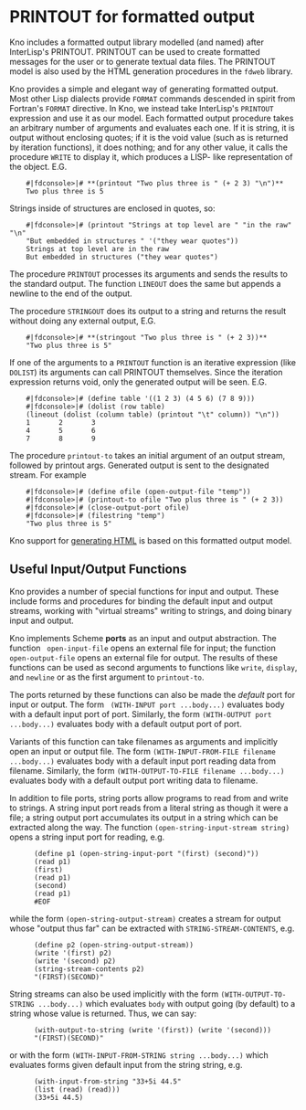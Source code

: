 # PRINTOUT for formatted output

Kno includes a formatted output library modelled (and named)
after InterLisp's PRINTOUT. PRINTOUT can be used to create formatted
messages for the user or to generate textual data files.  The PRINTOUT
model is also used by the HTML generation procedures in the
`fdweb` library.
  
Kno provides a simple and elegant way of generating formatted output.
Most other Lisp dialects provide `FORMAT` commands descended in spirit from
Fortran's `FORMAT` directive. In Kno, we instead take InterLisp's
`PRINTOUT` expression and use it as our model. Each formatted output procedure
takes an arbitrary number of arguments and evaluates each one. If it is
string, it is output without enclosing quotes; if it is the void value (such
as is returned by iteration functions), it does nothing; and for any other
value, it calls the procedure `WRITE` to display it, which produces a LISP-
like representation of the object. E.G.

    
    
        #|fdconsole>|# **(printout "Two plus three is " (+ 2 3) "\n")**
        Two plus three is 5
      
    

Strings inside of structures are enclosed in quotes, so:

    
    
        #|fdconsole>|# (printout "Strings at top level are " "in the raw" "\n"
        "But embedded in structures " '("they wear quotes"))
        Strings at top level are in the raw
        But embedded in structures ("they wear quotes")
      
    

The procedure `PRINTOUT` processes its arguments and sends the results to the
standard output. The function `LINEOUT` does the same but appends a newline to
the end of the output.

The procedure `STRINGOUT` does its output to a string and returns the result
without doing any external output, E.G.

    
    
        #|fdconsole>|# **(stringout "Two plus three is " (+ 2 3))**
        "Two plus three is 5"
      
    

If one of the arguments to a `PRINTOUT` function is an iterative expression
(like `DOLIST`) its arguments can call PRINTOUT themselves. Since the
iteration expression returns void, only the generated output will be seen.
E.G.

    
    
        #|fdconsole>|# (define table '((1 2 3) (4 5 6) (7 8 9)))
        #|fdconsole>|# (dolist (row table)
        (lineout (dolist (column table) (printout "\t" column)) "\n"))
        1       2       3
        4       5       6
        7       8       9
      
    

The procedure `printout-to` takes an initial argument of an output stream,
followed by printout args. Generated output is sent to the designated stream.
For example

    
    
        #|fdconsole>|# (define ofile (open-output-file "temp"))
        #|fdconsole>|# (printout-to ofile "Two plus three is " (+ 2 3))
        #|fdconsole>|# (close-output-port ofile)
        #|fdconsole>|# (filestring "temp")
        "Two plus three is 5"
      
    

Kno support for [generating HTML](www.html#Generating%20formatted%20HTML)
is based on this formatted output model.

## Useful Input/Output Functions

Kno provides a number of special functions for input and
output. These include forms and procedures for binding the default
input and output streams, working with "virtual streams" writing
to strings, and doing binary input and output.
  
Kno implements Scheme **ports** as an input and output abstraction. The
function ` open-input-file` opens an external file for input; the function
`open-output-file` opens an external file for output. The results of these
functions can be used as second arguments to functions like `write`,
`display`, and `newline` or as the first argument to `printout-to`.

The ports returned by these functions can also be made the _default_ port for
input or output. The form ` (WITH-INPUT port ...body...)` evaluates body with
a default input port of port. Similarly, the form `(WITH-OUTPUT port
...body...)` evaluates body with a default output port of port.

Variants of this function can take filenames as arguments and implicitly open
an input or output file. The form `(WITH-INPUT-FROM-FILE filename ...body...)`
evaluates body with a default input port reading data from filename.
Similarly, the form `(WITH-OUTPUT-TO-FILE filename ...body...)` evaluates body
with a default output port writing data to filename.

In addition to file ports, string ports allow programs to read from and write
to strings. A string input port reads from a literal string as though it were
a file; a string output port accumulates its output in a string which can be
extracted along the way. The function `(open-string-input-stream string)`
opens a string input port for reading, e.g.

    
    
          (define p1 (open-string-input-port "(first) (second)"))
          (read p1)
          (first)
          (read p1)
          (second)
          (read p1)
          #EOF
        
    

while the form `(open-string-output-stream)` creates a stream for output whose
"output thus far" can be extracted with `STRING-STREAM-CONTENTS`, e.g.

    
    
          (define p2 (open-string-output-stream))
          (write '(first) p2)
          (write '(second) p2)
          (string-stream-contents p2)
          "(FIRST)(SECOND)"
        
    

String streams can also be used implicitly with the form `(WITH-OUTPUT-TO-
STRING ...body...)` which evaluates `body` with output going (by default) to a
string whose value is returned. Thus, we can say:

    
    
          (with-output-to-string (write '(first)) (write '(second)))
          "(FIRST)(SECOND)"
        
    

or with the form `(WITH-INPUT-FROM-STRING string ...body...)` which evaluates
forms given default input from the string string, e.g.

    
    
          (with-input-from-string "33+5i 44.5"
          (list (read) (read)))
          (33+5i 44.5)
        
    

